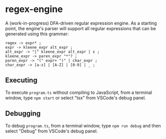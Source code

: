 # regex-engine

A (work-in-progress) DFA-driven regular expression engine. As a starting point, the engine's parser will support all regular expressions that can be generated using this grammar:

```
regex -> expr* ;
expr -> kleene_expr alt_expr ;
alt_expr -> "|" kleene_expr alt_expr | ε ;
kleene_expr -> paren_expr "*"? ;
paren_expr -> "(" expr+ ")" | char_expr ;
char_expr -> [a-z] | [A-Z] | [0-9] | _ ;
```

## Executing

To execute `program.ts` without compiling to JavaScript, from a terminal window, type `npm start` or select "tsx" from VSCode's debug panel.

## Debugging

To debug `program.ts`, from a terminal window, type `npm run debug` and then select "Debug" from VSCode's debug panel.